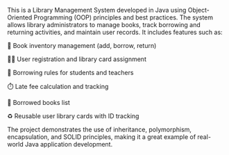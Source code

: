 This is a Library Management System developed in Java using Object-Oriented Programming (OOP) principles and best practices. The system allows library administrators to manage books, track borrowing and returning activities, and maintain user records. It includes features such as:

📖 Book inventory management (add, borrow, return)

👩‍🎓 User registration and library card assignment

📅 Borrowing rules for students and teachers

⏱️ Late fee calculation and tracking

📝 Borrowed books list

♻️ Reusable user library cards with ID tracking

The project demonstrates the use of inheritance, polymorphism, encapsulation, and SOLID principles, making it a great example of real-world Java application development.
